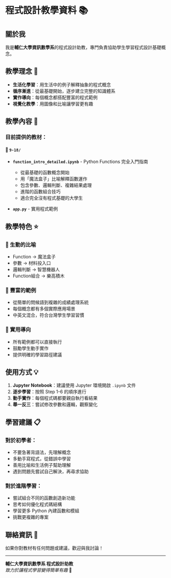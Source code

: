 # 程式設計教學資料 📚

## 關於我

我是**輔仁大學資訊數學系**的程式設計助教，專門負責協助學生學習程式設計基礎概念。

## 教學理念 🎯

- **生活化學習**：用生活中的例子解釋抽象的程式概念
- **循序漸進**：從最基礎開始，逐步建立完整的知識體系  
- **實作導向**：每個概念都搭配豐富的程式範例
- **視覺化教學**：用圖像和比喻讓學習更有趣

## 教學內容 📖

### 目前提供的教材：

#### 📁 `9-18/`
- **`function_intro_detailed.ipynb`** - Python Functions 完全入門指南
  - 從最基礎的函數概念開始
  - 用「魔法盒子」比喻解釋函數運作
  - 包含參數、邏輯判斷、複雜結果處理
  - 進階的函數組合技巧
  - 適合完全沒有程式基礎的大學生

- **`app.py`** - 實用程式範例

## 教學特色 ⭐

### 🎨 生動的比喻
- Function → 魔法盒子
- 參數 → 材料投入口  
- 邏輯判斷 → 智慧機器人
- Function組合 → 樂高積木

### 📝 豐富的範例
- 從簡單的問候語到複雜的成績處理系統
- 每個概念都有多個實際應用場景
- 中英文混合，符合台灣學生學習習慣

### 🔧 實用導向
- 所有範例都可以直接執行
- 鼓勵學生動手實作
- 提供明確的學習路徑建議

## 使用方式 💡

1. **Jupyter Notebook**：建議使用 Jupyter 環境開啟 `.ipynb` 文件
2. **逐步學習**：按照 Step 1-6 的順序進行
3. **動手實作**：每個程式碼都要親自執行看結果
4. **舉一反三**：嘗試修改參數和邏輯，觀察變化

## 學習建議 📋

### 對於初學者：
- 不要急著背語法，先理解概念
- 多動手寫程式，從錯誤中學習
- 善用比喻和生活例子幫助理解
- 遇到問題先嘗試自己解決，再尋求協助

### 對於進階學習：
- 嘗試組合不同的函數創造新功能
- 思考如何優化程式碼結構
- 學習更多 Python 內建函數和模組
- 挑戰更複雜的專案

## 聯絡資訊 📧

如果你對教材有任何問題或建議，歡迎與我討論！

---

**輔仁大學資訊數學系 程式設計助教**  
*致力於讓程式學習變得簡單有趣* 🚀

